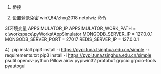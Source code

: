 1) 桥接

2) 设置登录免密
win7_64/zhxg2018
netplwiz 命令

3)环境变量
APPSIMULATOR_IP
APPSIMULATOR_WORK_PATH = c:\workspace\pyWorks\AppSimulator
MONGODB_SERVER_IP = 127.0.0.1
MONGODB_SERVER_PORT = 27017
REDIS_SERVER_IP = 127.0.0.1

4）pip install
pip3 install -i https://pypi.tuna.tsinghua.edu.cn/simple -r requirements.txt
pip3 install -i https://pypi.tuna.tsinghua.edu.cn/simple psutil opencv-python Pillow aircv pypiwin32 protobuf grpcio grpcio-tools pyautogui